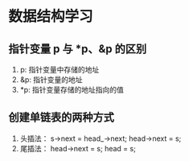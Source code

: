 # 数据结构学习
## 指针变量 p 与 *p、&p 的区别
1.  p:  指针变量中存储的地址
2.  &p: 指针变量的地址
3.  *p: 指针变量存储的地址指向的值

## 创建单链表的两种方式
1.  头插法：
        s->next = head_->next; 
        head->next = s;
2.  尾插法：
        head->next = s;
        head = s;